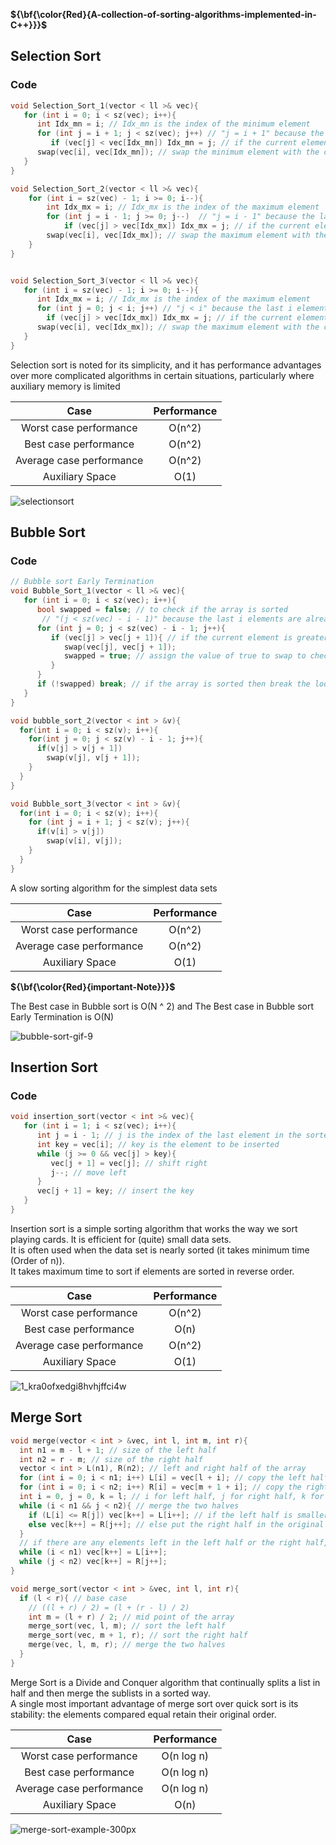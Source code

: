**${\bf{\color\{Red}\{A-collection-of-sorting-algorithms-implemented-in-C++}}}$**


## Selection Sort

### Code

```cpp
void Selection_Sort_1(vector < ll >& vec){
   for (int i = 0; i < sz(vec); i++){
      int Idx_mn = i; // Idx_mn is the index of the minimum element
      for (int j = i + 1; j < sz(vec); j++) // "j = i + 1" because the first i elements are already sorted 
         if (vec[j] < vec[Idx_mn]) Idx_mn = j; // if the current element is less than the minimum element
      swap(vec[i], vec[Idx_mn]); // swap the minimum element with the current element 
   }
}

void Selection_Sort_2(vector < ll >& vec){
    for (int i = sz(vec) - 1; i >= 0; i--){
        int Idx_mx = i; // Idx_mx is the index of the maximum element
        for (int j = i - 1; j >= 0; j--)  // "j = i - 1" because the last i elements are already sorted
            if (vec[j] > vec[Idx_mx]) Idx_mx = j; // if the current element is greater than the maximum element
        swap(vec[i], vec[Idx_mx]); // swap the maximum element with the current element
    }
}


void Selection_Sort_3(vector < ll >& vec){
   for (int i = sz(vec) - 1; i >= 0; i--){
      int Idx_mx = i; // Idx_mx is the index of the maximum element
      for (int j = 0; j < i; j++) // "j < i" because the last i elements are already sorted
        if (vec[j] > vec[Idx_mx]) Idx_mx = j; // if the current element is greater than the maximum element
      swap(vec[i], vec[Idx_mx]); // swap the maximum element with the current element    
   }
}
```



Selection sort is noted for its simplicity, and it has performance advantages over more complicated algorithms in certain situations, particularly where auxiliary memory is limited

| Case  | Performance |
| :---: | :---: |
| Worst case performance   | O(n^2)  |
| Best case performance  | O(n^2)  |
| Average case performance  | O(n^2)  |
| Auxiliary Space           | O(1)  |

![selectionsort](https://user-images.githubusercontent.com/36489953/42171344-5554d9d2-7e19-11e8-8537-7811ebbbd1b6.gif)


## Bubble Sort

### Code

```cpp
// Bubble sort Early Termination
void Bubble_Sort_1(vector < ll >& vec){
   for (int i = 0; i < sz(vec); i++){
      bool swapped = false; // to check if the array is sorted
       // "(j < sz(vec) - i - 1)" because the last i elements are already sorted
      for (int j = 0; j < sz(vec) - i - 1; j++){
         if (vec[j] > vec[j + 1]){ // if the current element is greater than the next element
            swap(vec[j], vec[j + 1]);
            swapped = true; // assign the value of true to swap to check if the array is sorted
         }
      }
      if (!swapped) break; // if the array is sorted then break the loop because the array is sorted
   }
}

void bubble_sort_2(vector < int > &v){
  for(int i = 0; i < sz(v); i++){
    for(int j = 0; j < sz(v) - i - 1; j++){ 
      if(v[j] > v[j + 1]) 
        swap(v[j], v[j + 1]);
    }
  }
}

void Bubble_sort_3(vector < int > &v){
  for(int i = 0; i < sz(v); i++){
    for (int j = i + 1; j < sz(v); j++){
      if(v[i] > v[j]) 
        swap(v[i], v[j]);
    }
  }
}
```


A slow sorting algorithm for the simplest data sets

| Case  | Performance |
| :---: | :---: |
| Worst case performance   | O(n^2)  |
| Average case performance  | O(n^2)  |
| Auxiliary Space           | O(1)  |


**${\bf{\color\{Red}\{important-Note}}}$**
 
The Best  case in Bubble sort is O(N ^ 2) and 
The Best  case in Bubble sort Early Termination is O(N)

![bubble-sort-gif-9](https://user-images.githubusercontent.com/36489953/42171410-83532a64-7e19-11e8-95a1-b2dd3aaedc43.gif)


## Insertion Sort

### Code

```cpp
void insertion_sort(vector < int >& vec){
   for (int i = 1; i < sz(vec); i++){
      int j = i - 1; // j is the index of the last element in the sorted part
      int key = vec[i]; // key is the element to be inserted
      while (j >= 0 && vec[j] > key){
         vec[j + 1] = vec[j]; // shift right
         j--; // move left
      }
      vec[j + 1] = key; // insert the key
   }
}
```

Insertion sort is a simple sorting algorithm that works the way we sort playing cards. It is efficient for (quite) small data sets.  
It is often used when the data set is nearly sorted (it takes minimum time (Order of n)).    
It takes maximum time to sort if elements are sorted in reverse order.
 

| Case  | Performance |
| :---: | :---: |
| Worst case performance   | O(n^2)  |
| Best case performance  | O(n)  |
| Average case performance  | O(n^2)  |
| Auxiliary Space           | O(1)  |

![1_kra0ofxedgi8hvhjffci4w](https://user-images.githubusercontent.com/36489953/42171484-b508016a-7e19-11e8-8d47-3b95d788d579.gif)

## Merge Sort

```cpp
void merge(vector < int > &vec, int l, int m, int r){
  int n1 = m - l + 1; // size of the left half
  int n2 = r - m; // size of the right half
  vector < int > L(n1), R(n2); // left and right half of the array
  for (int i = 0; i < n1; i++) L[i] = vec[l + i]; // copy the left half
  for (int i = 0; i < n2; i++) R[i] = vec[m + 1 + i]; // copy the right half
  int i = 0, j = 0, k = l; // i for left half, j for right half, k for the original array
  while (i < n1 && j < n2){ // merge the two halves 
    if (L[i] <= R[j]) vec[k++] = L[i++]; // if the left half is smaller than the right half, put the left half in the original array
    else vec[k++] = R[j++]; // else put the right half in the original array
  }
  // if there are any elements left in the left half or the right half, put them in the original array
  while (i < n1) vec[k++] = L[i++]; 
  while (j < n2) vec[k++] = R[j++]; 
}

void merge_sort(vector < int > &vec, int l, int r){
  if (l < r){ // base case
    // ((l + r) / 2) = (l + (r - l) / 2)
    int m = (l + r) / 2; // mid point of the array 
    merge_sort(vec, l, m); // sort the left half
    merge_sort(vec, m + 1, r); // sort the right half
    merge(vec, l, m, r); // merge the two halves
  }
}
```

Merge Sort is a Divide and Conquer algorithm that continually splits a list in half and then merge the sublists in a sorted way.    
A single most important advantage of merge sort over quick sort is its stability: the elements compared equal retain their original order.  


| Case  | Performance |
| :---: | :---: |
| Worst case performance   | O(n log n)  |
| Best case performance  | O(n log n)  |
| Average case performance  | O(n log n)  |
| Auxiliary Space           | O(n)  |  


![merge-sort-example-300px](https://user-images.githubusercontent.com/36489953/42171944-ed5814c8-7e1a-11e8-9d30-10ae8047bb17.gif)


